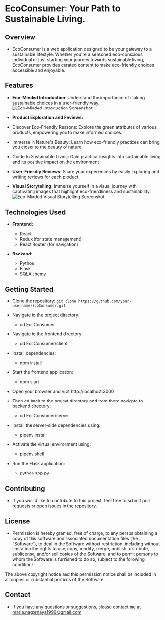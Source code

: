 # EcoConsumer: Your Path to Sustainable Living.

## Overview
- EcoConsumer is a web application designed to be your gateway to a sustainable lifestyle. Whether you're a seasoned eco-conscious individual or just starting your journey towards sustainable living, EcoConsumer provides curated content to make eco-friendly choices accessible and enjoyable.

## Features

- **Eco-Minded Introduction:** Understand the importance of making sustainable choices in a user-friendly way.
![Eco-Minded Introduction Screenshot](screenshots_readme/screen.png)

- **Product Exploration and Reviews:**

- Discover Eco-Friendly Reasons: Explore the green attributes of various products, empowering you to make informed choices.

- Immerse in Nature's Beauty: Learn how eco-friendly practices can bring you closer to the beauty of nature.

- Guide to Sustainable Living: Gain practical insights into sustainable living and its positive impact on the environment.

- **User-Friendly Reviews:** Share your experiences by easily exploring and writing reviews for each product.

- **Visual Storytelling:** Immerse yourself in a visual journey with captivating images that highlight eco-friendliness and sustainability.
![Eco-Minded Visual Storytelling Screenshot](screenshots_readme/screen1.png)

## Technologies Used

- **Frontend:**
  - React
  - Redux (for state management)
  - React Router (for navigation)

- **Backend:**
  - Python
  - Flask
  - SQLAlchemy

## Getting Started

- Clone the repository: 
`git clone https://github.com/your-username/EcoConsumer.git`
- Navigate to the project directory:
    - cd EcoConsumer
- Navigate to the frontend directory:
    - cd EcoConsumer/client
- Install dependencies:
    - npm install
- Start the frontend application:
    - npm start
- Open your browser and visit http://localhost:3000

- Then cd back to the project directory and from there navigate to backend directory:
    - cd EcoConsumer/server
- Install the server-side dependencies using:
    - pipenv install
- Activate the virtual environment using:
    - pipenv shell
- Run the Flask application:
    - python app.py

## Contributing
- If you would like to contribute to this project, feel free to submit pull requests or open issues in the repository.

## License
- Permission is hereby granted, free of charge, to any person obtaining a copy of this software and associated documentation files (the “Software”), to deal in the Software without restriction, including without limitation the rights to use, copy, modify, merge, publish, distribute, sublicense, and/or sell copies of the Software, and to permit persons to whom the Software is furnished to do so, subject to the following conditions:

The above copyright notice and this permission notice shall be included in all copies or substantial portions of the Software.

## Contact
- If you have any questions or suggestions, please contact me at maria.nagornaya1996@gmail.com
